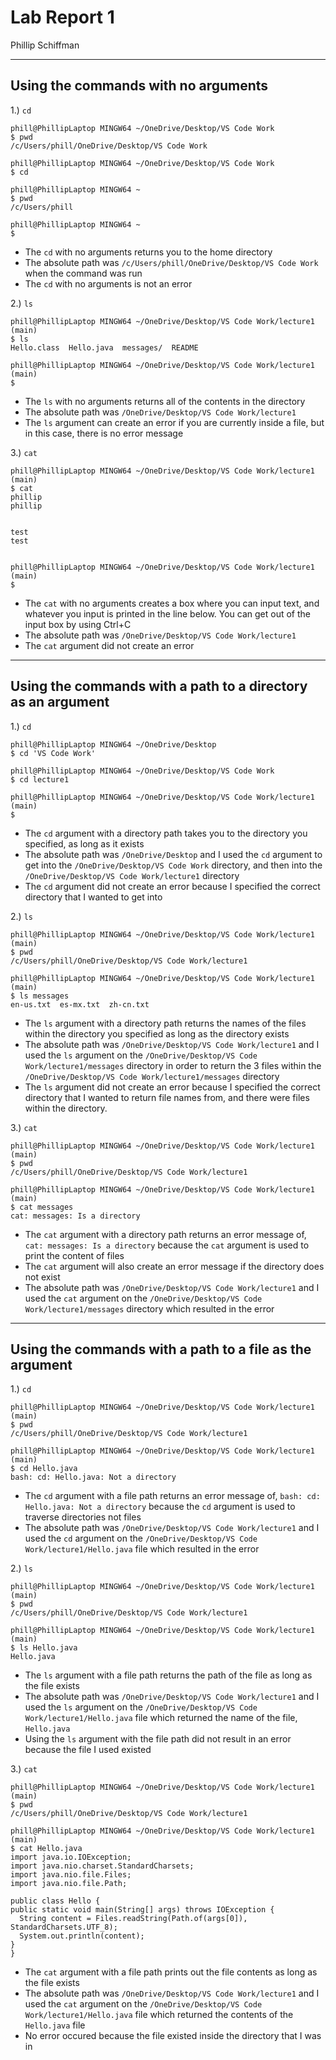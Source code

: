 # Lab Report 1
Phillip Schiffman
***
## Using the commands with no arguments
1.) `cd`

```
phill@PhillipLaptop MINGW64 ~/OneDrive/Desktop/VS Code Work
$ pwd
/c/Users/phill/OneDrive/Desktop/VS Code Work

phill@PhillipLaptop MINGW64 ~/OneDrive/Desktop/VS Code Work
$ cd

phill@PhillipLaptop MINGW64 ~
$ pwd
/c/Users/phill

phill@PhillipLaptop MINGW64 ~
$
```
- The `cd` with no arguments returns you to the home directory
- The absolute path was `/c/Users/phill/OneDrive/Desktop/VS Code Work` when the command was run
- The `cd` with no arguments is not an error

2.) `ls`

```
phill@PhillipLaptop MINGW64 ~/OneDrive/Desktop/VS Code Work/lecture1 (main)
$ ls
Hello.class  Hello.java  messages/  README

phill@PhillipLaptop MINGW64 ~/OneDrive/Desktop/VS Code Work/lecture1 (main)
$
```
- The `ls` with no arguments returns all of the contents in the directory
- The absolute path was `/OneDrive/Desktop/VS Code Work/lecture1`
- The `ls` argument can create an error if you are currently inside a file, but in this case, there is no error message

3.) `cat`
   
```
phill@PhillipLaptop MINGW64 ~/OneDrive/Desktop/VS Code Work/lecture1 (main)
$ cat
phillip
phillip


test
test


phill@PhillipLaptop MINGW64 ~/OneDrive/Desktop/VS Code Work/lecture1 (main)
$
```

- The `cat` with no arguments creates a box where you can input text, and whatever you input is printed in the line below. You can get out of the input box by using Ctrl+C
- The absolute path was `/OneDrive/Desktop/VS Code Work/lecture1`
- The `cat` argument did not create an error

***

## Using the commands with a path to a directory as an argument
1.) `cd`
   
```
phill@PhillipLaptop MINGW64 ~/OneDrive/Desktop
$ cd 'VS Code Work'

phill@PhillipLaptop MINGW64 ~/OneDrive/Desktop/VS Code Work
$ cd lecture1

phill@PhillipLaptop MINGW64 ~/OneDrive/Desktop/VS Code Work/lecture1 (main)
$
```

- The `cd` argument with a directory path takes you to the directory you specified, as long as it exists
- The absolute path was `/OneDrive/Desktop` and I used the `cd` argument to get into the `/OneDrive/Desktop/VS Code Work` directory, and then into the `/OneDrive/Desktop/VS Code Work/lecture1` directory
- The `cd` argument did not create an error because I specified the correct directory that I wanted to get into

2.) `ls`
   
```
phill@PhillipLaptop MINGW64 ~/OneDrive/Desktop/VS Code Work/lecture1 (main)
$ pwd
/c/Users/phill/OneDrive/Desktop/VS Code Work/lecture1

phill@PhillipLaptop MINGW64 ~/OneDrive/Desktop/VS Code Work/lecture1 (main)
$ ls messages
en-us.txt  es-mx.txt  zh-cn.txt
```

- The `ls` argument with a directory path returns the names of the files within the directory you specified as long as the directory exists
- The absolute path was `/OneDrive/Desktop/VS Code Work/lecture1` and I used the `ls` argument on the `/OneDrive/Desktop/VS Code Work/lecture1/messages` directory in order to return the 3 files within the `/OneDrive/Desktop/VS Code Work/lecture1/messages` directory
- The `ls` argument did not create an error because I specified the correct directory that I wanted to return file names from, and there were files within the directory.

3.) `cat`
   
```
phill@PhillipLaptop MINGW64 ~/OneDrive/Desktop/VS Code Work/lecture1 (main)
$ pwd
/c/Users/phill/OneDrive/Desktop/VS Code Work/lecture1

phill@PhillipLaptop MINGW64 ~/OneDrive/Desktop/VS Code Work/lecture1 (main)
$ cat messages
cat: messages: Is a directory
```

- The `cat` argument with a directory path returns an error message of, `cat: messages: Is a directory` because the `cat` argument is used to print the content of files
- The  `cat` argument will also create an error message if the directory does not exist
- The absolute path was `/OneDrive/Desktop/VS Code Work/lecture1` and I used the `cat` argument on the `/OneDrive/Desktop/VS Code Work/lecture1/messages` directory which resulted in the error

***

## Using the commands with a path to a file as the argument
1.) `cd`

```
phill@PhillipLaptop MINGW64 ~/OneDrive/Desktop/VS Code Work/lecture1 (main)
$ pwd
/c/Users/phill/OneDrive/Desktop/VS Code Work/lecture1  

phill@PhillipLaptop MINGW64 ~/OneDrive/Desktop/VS Code Work/lecture1 (main)
$ cd Hello.java
bash: cd: Hello.java: Not a directory
```

- The `cd` argument with a file path returns an error message of, `bash: cd: Hello.java: Not a directory` because the `cd` argument is used to traverse directories not files
- The absolute path was `/OneDrive/Desktop/VS Code Work/lecture1` and I used the `cd` argument on the `/OneDrive/Desktop/VS Code Work/lecture1/Hello.java` file which resulted in the error

2.) `ls`

```
phill@PhillipLaptop MINGW64 ~/OneDrive/Desktop/VS Code Work/lecture1 (main)
$ pwd
/c/Users/phill/OneDrive/Desktop/VS Code Work/lecture1  

phill@PhillipLaptop MINGW64 ~/OneDrive/Desktop/VS Code Work/lecture1 (main)
$ ls Hello.java
Hello.java
```

- The `ls` argument with a file path returns the path of the file as long as the file exists
- The absolute path was `/OneDrive/Desktop/VS Code Work/lecture1` and I used the `ls` argument on the `/OneDrive/Desktop/VS Code Work/lecture1/Hello.java` file which returned the name of the file, `Hello.java`
- Using the `ls` argument with the file path did not result in an error because the file I used existed

3.) `cat`

  ```
  phill@PhillipLaptop MINGW64 ~/OneDrive/Desktop/VS Code Work/lecture1 (main)
$ pwd
/c/Users/phill/OneDrive/Desktop/VS Code Work/lecture1  

phill@PhillipLaptop MINGW64 ~/OneDrive/Desktop/VS Code Work/lecture1 (main)
$ cat Hello.java
import java.io.IOException;
import java.nio.charset.StandardCharsets;
import java.nio.file.Files;
import java.nio.file.Path;

public class Hello {
  public static void main(String[] args) throws IOException {
    String content = Files.readString(Path.of(args[0]), StandardCharsets.UTF_8);
    System.out.println(content);
  }
}
  ```

- The `cat` argument with a file path prints out the file contents as long as the file exists
- The absolute path was `/OneDrive/Desktop/VS Code Work/lecture1` and I used the `cat` argument on the `/OneDrive/Desktop/VS Code Work/lecture1/Hello.java` file which returned the contents of the `Hello.java` file
- No error occured because the file existed inside the directory that I was in




